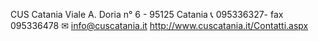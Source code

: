 CUS Catania
Viale A. Doria n° 6  - 95125 Catania 
📞 095336327- fax 095336478 
✉ info@cuscatania.it
http://www.cuscatania.it/Contatti.aspx